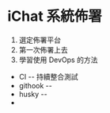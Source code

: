 # iChat 系統佈署

1. 選定佈署平台
2. 第一次佈署上去
3. 學習使用 DevOps 的方法
  * CI -- 持續整合測試
  * githook -- 
  * husky --
  * 
